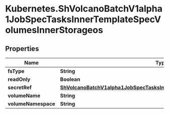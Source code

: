 # Kubernetes.ShVolcanoBatchV1alpha1JobSpecTasksInnerTemplateSpecVolumesInnerStorageos

## Properties

Name | Type | Description | Notes
------------ | ------------- | ------------- | -------------
**fsType** | **String** |  | [optional] 
**readOnly** | **Boolean** |  | [optional] 
**secretRef** | [**ShVolcanoBatchV1alpha1JobSpecTasksInnerTemplateSpecImagePullSecretsInner**](ShVolcanoBatchV1alpha1JobSpecTasksInnerTemplateSpecImagePullSecretsInner.md) |  | [optional] 
**volumeName** | **String** |  | [optional] 
**volumeNamespace** | **String** |  | [optional] 


